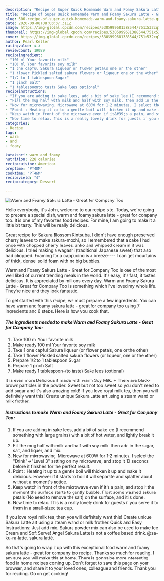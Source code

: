 ```yaml
---
description: "Recipe of Super Quick Homemade Warm and Foamy Sakura Latte - Great for Company Too"
title: "Recipe of Super Quick Homemade Warm and Foamy Sakura Latte - Great for Company Too"
slug: 506-recipe-of-super-quick-homemade-warm-and-foamy-sakura-latte-great-for-company-too
date: 2020-09-08T08:03:37.311Z
image: https://img-global.cpcdn.com/recipes/5305999681388544/751x532cq70/warm-and-foamy-sakura-latte-great-for-company-too-recipe-main-photo.jpg
thumbnail: https://img-global.cpcdn.com/recipes/5305999681388544/751x532cq70/warm-and-foamy-sakura-latte-great-for-company-too-recipe-main-photo.jpg
cover: https://img-global.cpcdn.com/recipes/5305999681388544/751x532cq70/warm-and-foamy-sakura-latte-great-for-company-too-recipe-main-photo.jpg
author: Pearl Keller
ratingvalue: 4.3
reviewcount: 19089
recipeingredient:
- "100 ml Your favorite milk"
- "100 ml Your favorite soy milk"
- "1 one capful Sakura liqueur or flower petals one or the other"
- "1 flower Pickled salted sakura flowers or liqueur one or the other"
- "1/2 to 1 tablespoon Sugar"
- "1 pinch Salt"
- "1 tablespoonto taste Sake lees optional"
recipeinstructions:
- "If you are adding in sake lees, add a bit of sake lee (I recommend something with large grains) with a bit of hot water, and lightly break it up."
- "Fill the mug half with milk and half with soy milk, then add in the sugar, salt, and liquer, and mix."
- "Now for microwaving. Microwave at 600W for 1-2 minutes. I select the &#34;Drink&#34;→&#34;Level 3&#34; setting on my microwave, and stop it 10 seconds before it finishes for the perfect result."
- "Point : Heating it up to a gentle boil will thicken it up and make it delicious. However if it starts to boil it will separate and splatter about without a moment&#39;s notice."
- "Keep watch in front of the microwave even if it&#39;s a pain, and stop it the moment the surface starts to gently bubble. Float some washed sakura petals (No need to remove the salt) on the surface, and it is done."
- "Now time to relax. This is a really lovely drink for guests if you serve it to them in a small-sized tea cup."
categories:
- Recipe
tags:
- warm
- and
- foamy

katakunci: warm and foamy 
nutrition: 228 calories
recipecuisine: American
preptime: "PT40M"
cooktime: "PT46M"
recipeyield: "4"
recipecategory: Dessert

---
```



![Warm and Foamy Sakura Latte - Great for Company Too](https://img-global.cpcdn.com/recipes/5305999681388544/751x532cq70/warm-and-foamy-sakura-latte-great-for-company-too-recipe-main-photo.jpg)

Hello everybody, it's John, welcome to our recipe site. Today, we're going to prepare a special dish, warm and foamy sakura latte - great for company too. It is one of my favorites food recipes. For mine, I am going to make it a little bit tasty. This will be really delicious.

Great recipe for Sakura Blossom Kintsuba. I didn&#39;t have enough preserved cherry leaves to make sakura-mochi, so I remembered that a cake I had once with chopped cherry leaves, anko and whipped cream in it was delicious. I tried making a wagashi (traditional Japanese sweet) that also had chopped. Foaming for a cappucino is a breeze---- I can get mountains of thick, dense, solid foam with no big bubbles.

Warm and Foamy Sakura Latte - Great for Company Too is one of the most well liked of current trending meals in the world. It's easy, it's fast, it tastes delicious. It is appreciated by millions every day. Warm and Foamy Sakura Latte - Great for Company Too is something which I've loved my whole life. They're nice and they look fantastic.


To get started with this recipe, we must prepare a few ingredients. You can have warm and foamy sakura latte - great for company too using 7 ingredients and 6 steps. Here is how you cook that.

<!--inarticleads1-->

##### The ingredients needed to make Warm and Foamy Sakura Latte - Great for Company Too:

1. Take 100 ml Your favorite milk
1. Make ready 100 ml Your favorite soy milk
1. Take 1 one capful Sakura liqueur (or flower petals, one or the other)
1. Take 1 flower Pickled salted sakura flowers (or liqueur, one or the other)
1. Prepare 1/2 to 1 tablespoon Sugar
1. Prepare 1 pinch Salt
1. Make ready 1 tablespoon-(to taste) Sake lees (optional)


It is even more Delicious if made with warm Soy Milk. ※ There are black-brown particles in the powder. Sweet but not too sweet so you don&#39;t need to add sugar and it&#39;s also amazing cold! If you love royal milk tea, then you will definitely want this! Create unique Sakura Latte art using a steam wand or milk frother. 

<!--inarticleads2-->

##### Instructions to make Warm and Foamy Sakura Latte - Great for Company Too:

1. If you are adding in sake lees, add a bit of sake lee (I recommend something with large grains) with a bit of hot water, and lightly break it up.
1. Fill the mug half with milk and half with soy milk, then add in the sugar, salt, and liquer, and mix.
1. Now for microwaving. Microwave at 600W for 1-2 minutes. I select the &#34;Drink&#34;→&#34;Level 3&#34; setting on my microwave, and stop it 10 seconds before it finishes for the perfect result.
1. Point : Heating it up to a gentle boil will thicken it up and make it delicious. However if it starts to boil it will separate and splatter about without a moment&#39;s notice.
1. Keep watch in front of the microwave even if it&#39;s a pain, and stop it the moment the surface starts to gently bubble. Float some washed sakura petals (No need to remove the salt) on the surface, and it is done.
1. Now time to relax. This is a really lovely drink for guests if you serve it to them in a small-sized tea cup.


If you love royal milk tea, then you will definitely want this! Create unique Sakura Latte art using a steam wand or milk frother. Quick and Easy Instructions: Just add mix. Sakura powder mix can also be used to make Ice Cream and Soft Serve! Angel Sakura Latte is not a coffee based drink. @sa-ku-ra-latte. sakura latté. 

So that's going to wrap it up with this exceptional food warm and foamy sakura latte - great for company too recipe. Thanks so much for reading. I am sure you will make this at home. There is gonna be more interesting food in home recipes coming up. Don't forget to save this page on your browser, and share it to your loved ones, colleague and friends. Thank you for reading. Go on get cooking!

